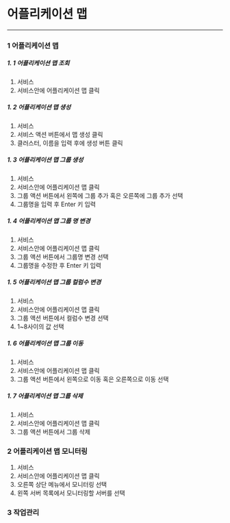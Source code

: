 # 어플리케이션 맵

---

### 1 어플리케이션 맵

##### 1. 1 어플리케이션 맵 조회

1. 서비스
2. 서비스안에 어플리케이션 맵 클릭

##### 1. 2 어플리케이션 맵 생성

1. 서비스
2. 서비스 액션 버튼에서 맵 생성 클릭
3. 클러스터, 이름을 입력 후에 생성 버튼 클릭 

##### 1. 3 어플리케이션 맵 그룹 생성

1. 서비스
2. 서비스안에 어플리케이션 맵 클릭
3. 그룹 액션 버튼에서 왼쪽에 그룹 추가 혹은 오른쪽에 그룹 추가 선택
4. 그룹명을 입력 후 Enter 키 입력

##### 1. 4 어플리케이션 맵 그룹 명 변경

1. 서비스
2. 서비스안에 어플리케이션 맵 클릭
3. 그룹 액션 버튼에서 그룹명 변경 선택
4. 그룹명을 수정한 후 Enter 키 입력

##### 1. 5 어플리케이션 맵 그룹 컬럼수 변경

1. 서비스
2. 서비스안에 어플리케이션 맵 클릭
3. 그룹 액션 버튼에서 컬럼수 변경 선택
4. 1~8사이의 값 선택

##### 1. 6 어플리케이션 맵 그룹 이동

1. 서비스
2. 서비스안에 어플리케이션 맵 클릭
3. 그룹 액션 버튼에서 왼쪽으로 이동 혹은 오른쪽으로 이동 선택

##### 1. 7 어플리케이션 맵 그룹 삭제

1. 서비스
2. 서비스안에 어플리케이션 맵 클릭
3. 그룹 액션 버튼에서 그룹 삭제

### 2 어플리케이션 맵 모니터링

1. 서비스
2. 서비스안에 어플리케이션 맵 클릭
3. 오른쪽 상단 메뉴에서 모니터링 선택
4. 왼쪽 서버 목록에서 모니터링할 서버를 선택

### 3 작업관리



